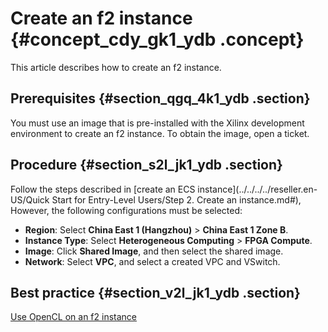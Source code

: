 # Create an f2 instance {#concept_cdy_gk1_ydb .concept}

This article describes how to create an f2 instance.

## Prerequisites {#section_qgq_4k1_ydb .section}

You must use an image that is pre-installed with the Xilinx development environment to create an f2 instance. To obtain the image, open a ticket.

## Procedure {#section_s2l_jk1_ydb .section}

Follow the steps described in [create an ECS instance](../../../../reseller.en-US/Quick Start for Entry-Level Users/Step 2. Create an instance.md#), However, the following configurations must be selected:

-   **Region**: Select **China East 1 \(Hangzhou\)** \> **China East 1 Zone B**.
-   **Instance Type**: Select **Heterogeneous Computing** \> **FPGA Compute**.
-   **Image**: Click **Shared Image**, and then select the shared image.
-   **Network**: Select **VPC**, and select a created VPC and VSwitch.

## Best practice {#section_v2l_jk1_ydb .section}

[Use OpenCL on an f2 instance](https://partners-intl.aliyun.com/help/doc-detail/62781.htm)

